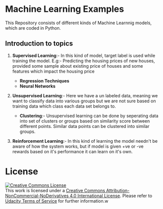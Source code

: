 # Machine Learning Examples
This Repository consists of different kinds of Machine Learnnig models, which are coded in Python.
## Introduction to topics
1. **Supervised Learning**:- In this kind of model, target label is used while training the model. E.g:- Predicting the housing prices of new houses, provided some sample about existing price of houses and some features which impact the housing price
    * **Regression Techniques**
    * **Neural Networks**
2. **Unsupervised Learning**:- Here we have a un labeled data, meaning we want to classify data into various groups but we are not sure based on training data which class each data set belongs to.
    * **Clustering**:- Unsupervised learning can be done by seperating data into set of clusters or groups based on similarity score between different points. Similar data points can be clustered into similar groups.

4. **Reinforcement Learning**:- In this kind of learning the model needn't be aware of how the system works, but if model is given +ve or -ve rewards based on it's performance it can learn on it's own.

# License
<a rel="license" href="http://creativecommons.org/licenses/by-nc-nd/4.0/"><img alt="Creative Commons License" style="border-width:0" src="https://i.creativecommons.org/l/by-nc-nd/4.0/88x31.png" /></a><br />This work is licensed under a <a rel="license" href="http://creativecommons.org/licenses/by-nc-nd/4.0/">Creative Commons Attribution-NonCommercial-NoDerivatives 4.0 International License</a>. Please refer to [Udacity Terms of Service](https://www.udacity.com/legal) for further information.w
